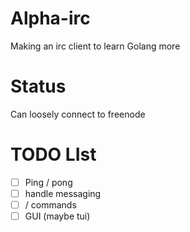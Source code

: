 # Alpha-irc
Making an irc client to learn Golang more

# Status

Can loosely connect to freenode


# TODO LIst

- [ ] Ping / pong
- [ ] handle messaging
- [ ] / commands
- [ ] GUI (maybe tui)
